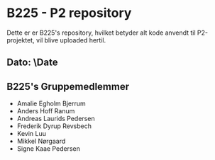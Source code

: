 # B225 - P2 repository

Dette er er B225's repository, hvilket betyder alt kode anvendt til P2-projektet, vil blive uploaded hertil.



## Dato: \Date


## B225's Gruppemedlemmer
- Amalie Egholm Bjerrum
- Anders Hoff Ranum
- Andreas Laurids Pedersen
- Frederik Dyrup Revsbech
- Kevin Luu
- Mikkel Nørgaard
- Signe Kaae Pedersen
